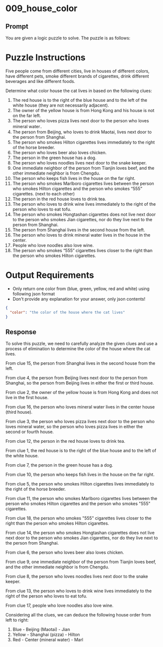 # 009_house_color

## Prompt

You are given a logic puzzle to solve. The puzzle is as follows:

# Puzzle Instructions
Five people come from different cities, live in houses of different colors, have different pets, smoke different brands of cigarettes, drink different beverages and like different foods.

Determine what color house the cat lives in based on the following clues:

1. The red house is to the right of the blue house and to the left of the white house (they are not necessarily adjacent).
2. The owner of the yellow house is from Hong Kong and his house is not on the far left.
3. The person who loves pizza lives next door to the person who loves mineral water．
4. The person from Beijing, who loves to drink Maotai, lives next door to the person from Shanghai.
5. The person who smokes Hilton cigarettes lives immediately to the right of the horse breeder.
6. The person who loves beer also loves chicken.
7. The person in the green house has a dog.
8. The person who loves noodles lives next door to the snake keeper.
9. One immediate neighbor of the person from Tianjin loves beef, and the other immediate neighbor is from Chengdu.
10. The person who keeps fish lives in the house on the far right.
11. The person who smokes Marlboro cigarettes lives between the person who smokes Hilton cigarettes and the person who smokes “555” cigarettes. (next to each other)
12. The person in the red house loves to drink tea.
13. The person who loves to drink wine lives immediately to the right of the person who loves to eat tofu.
14. The person who smokes Hongtashan cigarettes does not live next door to the person who smokes Jian cigarettes, nor do they live next to the person from Shanghai.
15. The person from Shanghai lives in the second house from the left.
16. The person who loves to drink mineral water lives in the house in the center.
17. People who love noodles also love wine.
18. The person who smokes “555” cigarettes lives closer to the right than the person who smokes Hilton cigarettes.

# Output Requirements

- Only return one color from (blue, green, yellow, red and white) using following json format
- Don't provide any explanation for your answer, only json contents!

```json
{
  "color": "the color of the house where the cat lives"
}
```

## Response

To solve this puzzle, we need to carefully analyze the given clues and use a process of elimination to determine the color of the house where the cat lives.


From clue 15, the person from Shanghai lives in the second house from the left.


From clue 4, the person from Beijing lives next door to the person from Shanghai, so the person from Beijing lives in either the first or third house.


From clue 2, the owner of the yellow house is from Hong Kong and does not live in the first house.


From clue 16, the person who loves mineral water lives in the center house (third house).


From clue 3, the person who loves pizza lives next door to the person who loves mineral water, so the person who loves pizza lives in either the second or fourth house.


From clue 12, the person in the red house loves to drink tea.


From clue 1, the red house is to the right of the blue house and to the left of the white house.


From clue 7, the person in the green house has a dog.


From clue 10, the person who keeps fish lives in the house on the far right.


From clue 5, the person who smokes Hilton cigarettes lives immediately to the right of the horse breeder.


From clue 11, the person who smokes Marlboro cigarettes lives between the person who smokes Hilton cigarettes and the person who smokes "555" cigarettes.


From clue 18, the person who smokes "555" cigarettes lives closer to the right than the person who smokes Hilton cigarettes.


From clue 14, the person who smokes Hongtashan cigarettes does not live next door to the person who smokes Jian cigarettes, nor do they live next to the person from Shanghai.


From clue 6, the person who loves beer also loves chicken.


From clue 9, one immediate neighbor of the person from Tianjin loves beef, and the other immediate neighbor is from Chengdu.


From clue 8, the person who loves noodles lives next door to the snake keeper.


From clue 13, the person who loves to drink wine lives immediately to the right of the person who loves to eat tofu.


From clue 17, people who love noodles also love wine.


Considering all the clues, we can deduce the following house order from left to right:


1. Blue - Beijing (Maotai) - Jian
2. Yellow - Shanghai (pizza) - Hilton
3. Red - Center (mineral water) - Marl

